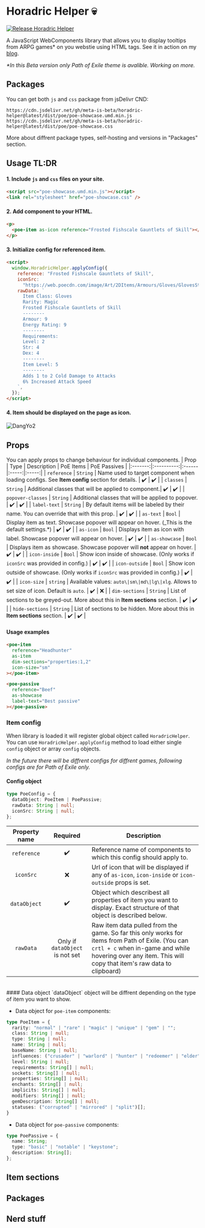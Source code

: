 # Horadric Helper 💀

[![Release Horadric Helper](https://github.com/meta-is-beta/horadric-helper/actions/workflows/release.yml/badge.svg?branch=main)](https://github.com/meta-is-beta/horadric-helper/actions/workflows/release.yml)

A JavaScript WebComponents library that allows you to display tooltips from ARPG games\* on you webstie using HTML tags. See it in action on my [blog](https://meta-is-beta.com/?p=40).

_\*In this Beta version only Path of Exile theme is avalible. Working on more._

## Packages

You can get both `js` and `css` package from jsDelivr CND:

```url
https://cdn.jsdelivr.net/gh/meta-is-beta/horadric-helper@latest/dist/poe/poe-showcase.umd.min.js
https://cdn.jsdelivr.net/gh/meta-is-beta/horadric-helper@latest/dist/poe/poe-showcase.css
```

More about diffrent package types, self-hosting and versions in "Packages" section.

## Usage TL:DR

#### 1. Include `js` and `css` files on your site.

```html
<script src="poe-showcase.umd.min.js"></script>
<link rel="stylesheet" href="poe-showcase.css" />
```

#### 2. Add component to your HTML.

```html
<p>
  <poe-item as-icon reference="Frosted Fishscale Gauntlets of Skill"></poe-item>
</p>
```

#### 3. Initialize config for referenced item.

```html
<script>
  window.HoradricHelper.applyConfig({
    reference: "Frosted Fishscale Gauntlets of Skill",
    iconSrc:
      "https://web.poecdn.com/image/Art/2DItems/Armours/Gloves/GlovesStrDex1.png",
    rawData: `
      Item Class: Gloves
      Rarity: Magic
      Frosted Fishscale Gauntlets of Skill
      --------
      Armour: 9
      Energy Rating: 9
      --------
      Requirements:
      Level: 2
      Str: 4
      Dex: 4
      --------
      Item Level: 5
      --------
      Adds 1 to 2 Cold Damage to Attacks
      6% Increased Attack Speed
    `,
  });
</script>
```

#### 4. Item should be displayed on the page as icon.

![DangYo2](https://meta-is-beta.com/wp-content/uploads/2021/05/de7b6ac2f1887243b844b831f4263347.gif)

## Props

You can apply props to change behaviour for individual components.
| Prop | Type | Description | PoE Items | PoE Passives |
|:-------:|:----------:|:------|:-----:|:-----:|
| `reference` | `String` | Name used to target component when loading configs. See **Item config** section for details. | :heavy_check_mark: | :heavy_check_mark: |
| `classes` | `String` | Additional classes that will be applied to component.| :heavy_check_mark: | :heavy_check_mark: |
| `popover-classes` | `String` | Additional classes that will be applied to popover. | :heavy_check_mark: | :heavy_check_mark: |
| `label-text` | `String` | By default items will be labeled by their name. You can override that with this prop. | :heavy_check_mark: | :heavy_check_mark: |
| `as-text` | `Bool` | Display item as text. Showcase popover will appear on hover. (\_This is the default settings.\*) | :heavy_check_mark: | :heavy_check_mark: |
| `as-icon` | `Bool` | Displays item as icon with label. Showcase popover will appear on hover. | :heavy_check_mark: | :heavy_check_mark: |
| `as-showcase` | `Bool` | Displays item as showcase. Showcase popover will **not** appear on hover. | :heavy_check_mark: | :heavy_check_mark: |
| `icon-inside` | `Bool` | Show icon inside of showcase. (Only works if `iconSrc` was provided in config.) | :heavy_check_mark: | :heavy_check_mark: |
| `icon-outside` | `Bool` | Show icon outside of showcase. (Only works if `iconSrc` was provided in config.) | :heavy_check_mark: | :heavy_check_mark: |
| `icon-size` | `string` | Available values: `auto\|sm\|md\|lg\|xlg`. Allows to set size of icon. Default is `auto`. | :heavy_check_mark: | :x: |
| `dim-sections` | `String` | List of sections to be greyed-out. More about this in **Item sections** section. | :heavy_check_mark: | :heavy_check_mark: |
| `hide-sections` | `String` | List of sections to be hidden. More about this in **Item sections** section. | :heavy_check_mark: | :heavy_check_mark: |

#### Usage examples

```html
<poe-item
  reference="Headhunter"
  as-item
  dim-sections="properties:1,2"
  icon-size="sm"
></poe-item>
```

```html
<poe-passive
  reference="Beef"
  as-showcase
  label-text="Best passive"
></poe-passive>
```

### Item config

When library is loaded it will register global object called `HoradricHelper`.
You can use `HoradricHelper.applyConfig` method to load either single `config` object or array `config` objects.

_In the future there will be diffrent configs for diffrent games, following configs are for Path of Exile only._

#### Config object

```typescript
type PoeConfig = {
  dataObject: PoeItem | PoePassive;
  rawData: String | null;
  iconSrc: String | null;
};
```

| Property name |      Required      | Description |
| :-----------: | :----------------: | ----------- |
|  `reference`  | :heavy_check_mark: | Reference name of components to which this config should apply to. |
| `iconSrc`     | :x:                | Url of icon that will be displayed if any of `as-icon`, `icon-inside` or `icon-outside` props is set. |
| `dataObject` | :heavy_check_mark: | Object which describest all properties of item you want to display. Exact structure of that object is described below. |
| `rawData`    | Only if `dataObject` is not set | Raw item data pulled from the game. So far this only works for items from Path of Exile. (You can `crtl + c` when in-game and while hovering over any item. This will copy that item's raw data to clipboard) |

<br />
#### Data object
`dataObject` object will be diffrent depending on the type of item you want  to show.

- Data object for ``poe-item`` components:
```typescript
type PoeItem = {
  rarity: "normal" | "rare" | "magic" | "unique" | "gem" | "";
  class: String | null;
  type: String | null;
  name: String | null;
  baseName: String | null;
  influences: ("crusader" | "warlord" | "hunter" | "redeemer" | "elder" | "shaper" | "replica" | "")[];
  level: String | null;
  requirements: String[] | null;
  sockets: String[] | null;
  properties: String[] | null;
  enchants: String[] | null;
  implicits: String[] | null;
  modifiers: String[] | null;
  gemDescription: String[] | null;
  statuses: ("corrupted" | "mirrored" | "split")[];
}
```
- Data object for `poe-passive` components:
```typescript
type PoePassive = {
  name: String;
  type: "basic" | "notable" | "keystone";
  description: String[];
};
```
## Item sections

## Packages

## Nerd stuff
